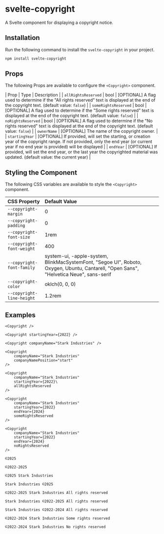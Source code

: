 # svelte-copyright

A Svelte component for displaying a copyright notice.

## Installation

Run the following command to install the `svelte-copyright` in your project.

```bash
npm install svelte-copyright
```

## Props

The following Props are available to configure the `<Copyright>` component.

| Prop | Type | Description |
| `allRightsReserved` | bool | [OPTIONAL] A flag used to determine if the "All rights reserved" text is displayed at the end of the copyright text. (default value: `false`) |
| `someRightsReserved` | bool | [OPTIONAL] A flag used to determine if the "Some rights reserved" text is displayed at the end of the copyright text. (default value: `false`) |
| `noRightsReserved` | bool | [OPTIONAL] A flag used to determine if the "No rights reserved" text is displayed at the end of the copyright text. (default value: `false`) |
| `ownerName` | [OPTIONAL] The name of the copyright owner. |
| `startingYear` | [OPTIONAL] If provided, will set the starting, or creation year of the copyright range. If not provided, only the end year (or current year if no end year is provided) will be displayed |
| `endYear` | [OPTIONAL] If provided, will set the end year, or the last year the copyrighted material was updated. (default value: the current year) |


## Styling the Component

The following CSS variables are available to style the `<Copyright>` component.

| CSS Property | Default Value |
| :-- | :-- |
| `--copyright-margin` | 0 |
| `--copyright-padding` | 0 |
| `--copyright-font-size` | 1rem |
| `--copyright-font-weight` | 400 |
| `--copyright-font-family` | system-ui, -apple-system, BlinkMacSystemFont, "Segoe UI", Roboto, Oxygen, Ubuntu, Cantarell, "Open Sans", "Helvetica Neue", sans-serif |
| `--copyright-color` | oklch(0, 0, 0) |
| `--copyright-line-height` | 1.2rem |

## Examples

```svelte
<Copyright />

<Copyright startingYear={2022} />

<Copyright companyName="Stark Industries" />

<Copyright
    companyName="Stark Industries"
    companyNamePosition="start"
/>

<Copyright
    companyName="Stark Industries"
    startingYear={2022}\
    allRightsReserved
/>

<Copyright
    companyName="Stark Industries"
    startingYear={2022}
    endYear={2024}
    someRightsReserved
/>

<Copyright
    companyName="Stark Industries"
    startingYear={2022}
    endYear={2024}
    noRightsReserved
/>
```

```
©2025

©2022-2025

©2025 Stark Industries

Stark Industries ©2025

©2022-2025 Stark Industries All rights reserved

Stark Industries ©2022-2025 All rights reserved

Stark Industries ©2022-2024 All rights reserved

©2022-2024 Stark Industries Some rights reserved

©2022-2024 Stark Industries No rights reserved
```
